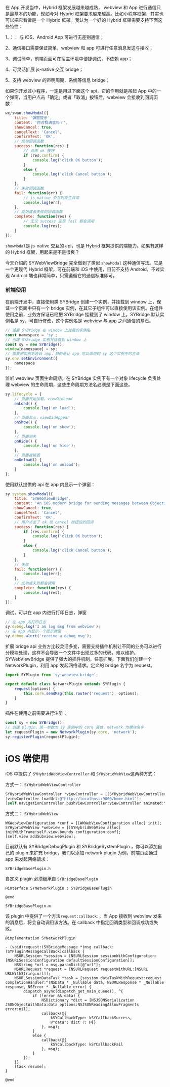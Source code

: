 在 App 开发当中，Hybrid 框架发展越来越成熟， webview 和 App 进行通信只是最基本的功能，现如今对 Hybrid 框架要求越来越高。比如小程序框架，其实也可以把它看做是一个 Hybrid 框架。我认为一个好的 Hybrid 框架需要支持下面这些特性：

1、：： 与 iOS、Android App 可进行无差别通信；

2、通信接口需要保证简单，webview 和 app 可进行任意消息发送与接收；

3、调试简单，前端页面可在宿主环境中便捷调试，不依赖 app；

4、可灵活扩展 js-native 交互 bridge；

5、支持 webview 的声明周期、系统等信息 bridge；

如果你开发过小程序，一定是用过下面这个 api，它的作用就是吊起 App 中的一个弹窗，当用户点击「确定」或者「取消」按钮后，webview 会接收到回调函数：

```js
wx/swan.showModal({
    title: '弹窗提示',
    content: '你对我满意吗？',
    showCancel: true,
    cancelText: 'Cancel',
    confirmText: 'OK',
    // 成功回调函数
    success: function(res) {
        // 点击 ok 按钮
        if (res.confirm) {
            console.log('click OK button');
        }
        else {
            console.log('click Cancel button');
        }
    },
    // 失败回调函数
    fail: function(err) {
        // js native 交互时发生异常
        console.log(err);
    },
    // 成功或者失败的回调函数
    complete: function(res) {
        // 无论 success 还是 fail 都会调用
        console.log(res);
    }
});
```

`showModal`是 js-native 交互的 api，也是 Hybrid 框架提供的端能力。如果有这样的 Hybrid 框架，用起来是不是很爽？

今天介绍的 SYWebViewBridge 完全做到了类似 `showModal` 这种通信写法。它是一个更现代 Hybrid 框架，可在前端和 iOS 中使用，目前不支持 Android，不过实现 Android 端也非常简单，只需遵循它的通信标准即可。



### 前端使用

在前端开发中，直接使用类 SYBridge 创建一个实例，并挂载到 window 上，保证一个页面中只有一个 bridge 实例，在其它子组件可以直接使用该实例。在组件使用之前，业务方保证已经把 SYBridge 挂载到了 window 上。SYBridge 默认实例名是 sy，可自行修改，这个实例名是 webview 与 app 之间通信的基石。

```js
// 设置 SYBridge 在 window 上挂载的实例名
const namespace = 'sy';
// 创建 SYBridge 实例并挂载到 window 上
const sy = new SYBridge();
window[namespace] = sy;
// 需要把实例名告诉 app，目的是让 app 可以调用到 sy 这个实例中的方法
sy.env.setEnvironment({
    namespace
});
```



监听 webview 页面生命周期。在 SYBridge 实例下有一个对象 lifecycle 负责处理 webview 的生命周期，这些生命周期方法名必须是下面这些。

```js
sy.lifecycle = {
    // 页面开始加载，viewDidLoad
    onLoad() {
        console.log('on load');
    },
    // 页面显示，viewDidAppear
    onShow() {
        console.log('on show');
    },
    // 页面消失
    onHide() {
        console.log('on hide');
    },
    // 页面被销毁
    onUnload() {
        console.log('on unload');
    }
};
```



使用默认提供的 api 在 app 内显示一个弹窗：

```js
sy.system.showModal({
    title: 'SYWebViewBridge',
    content: 'An iOS modern bridge for sending messages between Objective-C and JavaScript in WKWebView.',
    showCancel: true,
    cancelText: 'Cancel',
    confirmText: 'OK',
    // 用户点击了 ok 或 cancel 按钮后的回调
    success: function(res) {
        if (res.confirm) {
            console.log('click OK button');
        }
        else {
            console.log('click Cancel button');
        }
    },
    // 失败
    fail: function(err) {
        console.log(err);
    },
    // 成功或失败都会调用
    complete: function(res) {
        console.log(res);
    }
});
```

调试，可以在 app 内进行打印日志，弹窗

```js
// 在 app 内打印日志
sy.debug.log('I am log msg from webview');
// 在 app 内显示一个提示弹窗
sy.debug.alert('receive a debug msg');
```

扩展 bridge api
业务方比较灵活多变，需要支持插件机制让不同的业务可以进行分模块处理，这样不会导致一个文件中出现过多的代码，难以维护。SYWebViewBridge 提供了强大的插件机制，任意扩展。下面我们创建一个 NetworkPlugin，利用 app 发起网络请求。定义的 bridge 名字为 request。

```js
import SYPlugin from 'sy-webview-bridge';

export default class NetworkPlugin extends SYPlugin {
    request(options) {
        this.core.sendMsg(this.router('request'), options);
    }
}
```
插件在使用之前需要进行注册：

```js
const sy = new SYBridge();
// 创建 plugin，第一参数为 sy 实例中的 core 属性，network 为模块名字
let requestPlugin = new NetworkPlugin(sy.core, 'network');
sy.registerPlugin(requestPlugin);
```

# iOS 端使用

iOS 中提供了 `SYHybridWebViewController` 和 `SYHybridWebView`这两种方式：

方式一： `SYHybridWebViewController` 

```objective-c
SYHybridWebViewController *viewController = [[SYHybridWebViewController alloc] init];
[viewController loadUrl:@"http://localhost:9000/home.html"];
[self.navigationController pushViewController:viewController animated:YES];
```

方式二： `SYHybridWebView`

```objc
WKWebViewConfiguration *conf = [[WKWebViewConfiguration alloc] init];
SYHybridWebView *webview = [[SYHybridWebView alloc] initWithFrame:self.view.bounds configuration:conf];
[self.view addSubview:webview];
```

目前默认有 SYBridgeDebugPlugin 和 SYBridgeSystemPlugin ，你可以添加自己的 plugin 来扩充 bridge，我们以添加 network plugin 为例，前端页面通过 app 来发起网络请求：

`SYBridgeBasePlugin.h`

自定义 plugin 必须继承自 `SYBridgeBasePlugin`

```objc
@interface SYNetworkPlugin : SYBridgeBasePlugin

@end
```

`SYBridgeBasePlugin.m`

该 plugin 中提供了一个方法`request:callback:`，当 App 接收到 webview 发来的消息后，将会自动调用该方法。在 callback 中指定回调类型和回调成功或失败。

```objc
@implementation SYNetworkPlugin

- (void)request:(SYBridgeMessage *)msg callback:(SYPluginMessageCallBack)callback {
    NSURLSession *session = [NSURLSession sessionWithConfiguration:[NSURLSessionConfiguration defaultSessionConfiguration]];
    NSString *url = msg.paramDict[@"url"];
    NSURLRequest *request = [NSURLRequest requestWithURL:[NSURL URLWithString:url]];
    NSURLSessionDataTask *task = [session dataTaskWithRequest:request completionHandler:^(NSData * _Nullable data, NSURLResponse * _Nullable response, NSError * _Nullable error) {
        dispatch_async(dispatch_get_main_queue(), ^{
            if (!error && data) {
                NSDictionary *dict = [NSJSONSerialization JSONObjectWithData:data options:NSJSONReadingAllowFragments error:nil];
                callback(@{
                    kSYCallbackType: kSYCallbackSuccess,
                    @"data": dict ?: @{}
                }, msg);
            }
            else {
                callback(@{
                    kSYCallbackType: kSYCallbackFail
                }, msg);
            }
        });
    }];
    [task resume];
}

@end
```

